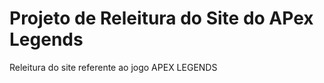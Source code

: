 <h1>Projeto de Releitura do Site do APex Legends</h1>

<p>Releitura do site referente ao jogo APEX LEGENDS</p>
